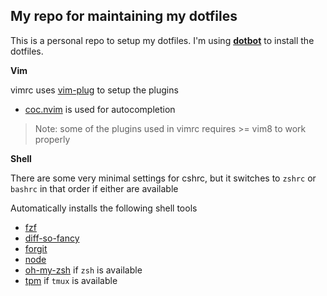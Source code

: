 ## My repo for maintaining my dotfiles

This is a personal repo to setup my dotfiles. I'm using [**dotbot**](https://github.com/anishathalye/dotbot) to install the dotfiles.

**Vim**

 vimrc uses [vim-plug](https://github.com/junegunn/vim-plug) to setup the plugins
 - [coc.nvim](https://github.com/neoclide/coc.nvim) is used for autocompletion
> Note: some of the plugins used in vimrc requires >= vim8 to work properly

**Shell**

There are some very minimal settings for cshrc, but it switches to `zshrc` or `bashrc` in that order if either are available

Automatically installs the following shell tools
 - [fzf](https://github.com/junegunn/fzf)
 - [diff-so-fancy](https://github.com/so-fancy/diff-so-fancy)
 - [forgit](https://github.com/wfxr/forgit)
 - [node](https://nodejs.org/en/)
 - [oh-my-zsh](https://github.com/ohmyzsh/ohmyzsh) if `zsh` is available
 - [tpm](https://github.com/tmux-plugins/tpm) if `tmux` is available
